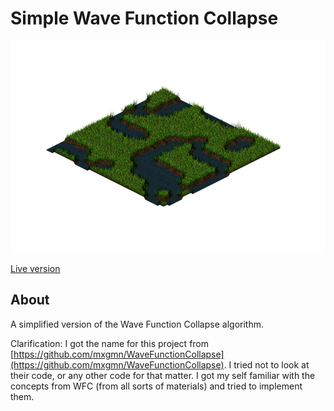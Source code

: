 # Simple Wave Function Collapse

![screenshot](screenshot.png)

[Live version](https://victorribeiro.com/simpleWFC)

## About

A simplified version of the Wave Function Collapse algorithm.

Clarification: I got the name for this project from [https://github.com/mxgmn/WaveFunctionCollapse](https://github.com/mxgmn/WaveFunctionCollapse). I tried not to look at their code, or any other code for that matter. I got my self familiar with the concepts from WFC (from all sorts of materials) and tried to implement them.
